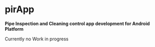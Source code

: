 # pirApp 

**Pipe Inspection and Cleaning control app development for Android Platform**

Currently no Work in progress
